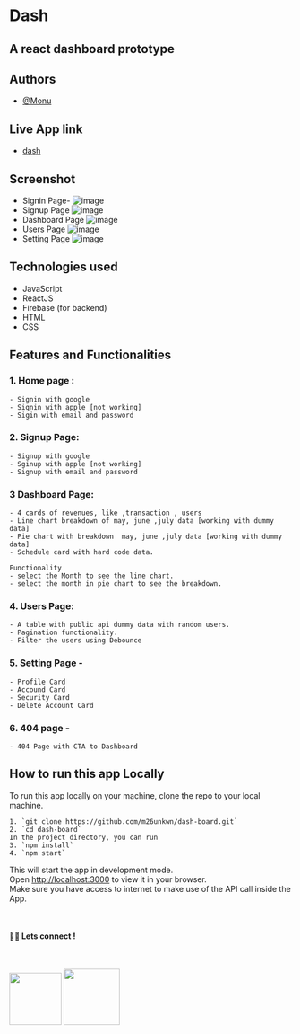 # Dash

## A react dashboard prototype

## Authors

- [@Monu](https://twitter.com/getumank)

## Live App link

- [dash](https://dashh-board.netlify.app/)

## Screenshot
- Signin Page- 
![image](https://user-images.githubusercontent.com/46845822/173014306-131acf5a-843c-4e90-9284-d7917da8a5e0.png)
- Signup Page
![image](https://user-images.githubusercontent.com/46845822/173014424-58394d84-52fc-4a02-b57e-cc6054812f76.png)
- Dashboard Page
![image](https://user-images.githubusercontent.com/46845822/173014584-7950142d-52b7-4326-868f-4bbbb39a59fa.png)
- Users Page
![image](https://user-images.githubusercontent.com/46845822/173014665-91a34d09-219c-4118-9003-e0f2c7dba256.png)
- Setting Page
![image](https://user-images.githubusercontent.com/46845822/173014808-e3c97bad-b511-4129-b22e-323816c538df.png)



## Technologies used
- JavaScript
- ReactJS
- Firebase (for backend)
- HTML
- CSS

## Features and Functionalities

### 1. Home page :

    - Signin with google
    - Signin with apple [not working]
    - Sigin with email and password

### 2. Signup Page:
    - Signup with google
    - Sginup with apple [not working]
    - Signup with email and password
    
### 3 Dashboard Page:


    - 4 cards of revenues, like ,transaction , users
    - Line chart breakdown of may, june ,july data [working with dummy data]
    - Pie chart with breakdown  may, june ,july data [working with dummy data]
    - Schedule card with hard code data.

    Functionality
    - select the Month to see the line chart.
    - select the month in pie chart to see the breakdown.

### 4. Users Page:

    - A table with public api dummy data with random users.
    - Pagination functionality.
    - Filter the users using Debounce


### 5. Setting Page -

    - Profile Card
    - Accound Card
    - Security Card
    - Delete Account Card
    

### 6. 404 page -

    - 404 Page with CTA to Dashboard





## **How to run this app Locally**

To run this app locally on your machine, clone the repo to your local machine.

    1. `git clone https://github.com/m26unkwn/dash-board.git`
    2. `cd dash-board`
    In the project directory, you can run
    3. `npm install`
    4. `npm start`

This will start the app in development mode.\
Open [http://localhost:3000](http://localhost:3000) to view it in your browser.\
Make sure you have access to internet to make use of the API call inside the App.

<br>

#### 👨‍💻 Lets connect !

<br>

<a href="https://twitter.com/getumank/"><img src="https://img.shields.io/badge/Twitter-1DA1F2?style=for-the-badge&logo=twitter&logoColor=white" width="93px"/></a>
<a href="https://www.linkedin.com/in/monu-shukla/"><img src="https://img.shields.io/badge/LinkedIn-0077B5?style=for-the-badge&logo=linkedin&logoColor=white" width="100px"/></a>

